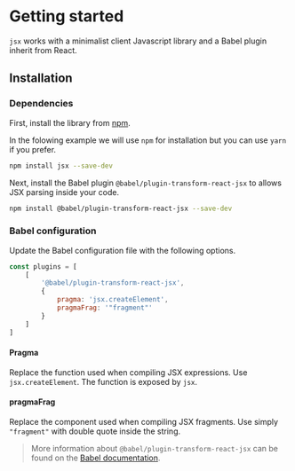 # Getting started

`jsx` works with a minimalist client Javascript library and a Babel plugin inherit from React.

## Installation

### Dependencies

First, install the library from [npm](https://www.npmjs.com/package/jsx).

In the folowing example we will use `npm` for installation but you can use `yarn` if you prefer.

```bash
npm install jsx --save-dev
```

Next, install the Babel plugin `@babel/plugin-transform-react-jsx` to allows JSX parsing inside your code.

```bash
npm install @babel/plugin-transform-react-jsx --save-dev
```

### Babel configuration

Update the Babel configuration file with the following options.

```js
const plugins = [
    [
        '@babel/plugin-transform-react-jsx',
        {
            pragma: 'jsx.createElement',
            pragmaFrag: '"fragment"'
        }
    ]
]
```

#### Pragma

Replace the function used when compiling JSX expressions. Use `jsx.createElement`. The function is exposed by `jsx`.

#### pragmaFrag

Replace the component used when compiling JSX fragments. Use simply `"fragment"` with double quote inside the string.

> More information about `@babel/plugin-transform-react-jsx` can be found on the [Babel documentation](https://babeljs.io/docs/en/babel-plugin-transform-react-jsx).
